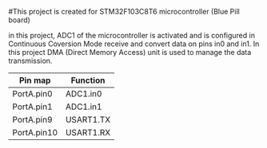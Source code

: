 #This project is created for STM32F103C8T6 microcontroller (Blue Pill board)

in this project, ADC1 of the microcontroller is activated and is configured in Continuous Coversion Mode receive and convert data on pins in0 and in1. In this project DMA (Direct Memory Access) unit is used to manage the data transmission. 

| Pin map     | Function    |
| ----------- | ----------- |
| PortA.pin0  | ADC1.in0    |
| PortA.pin1  | ADC1.in1    |
| PortA.pin9  | USART1.TX   |
| PortA.pin10 | USART1.RX   |




